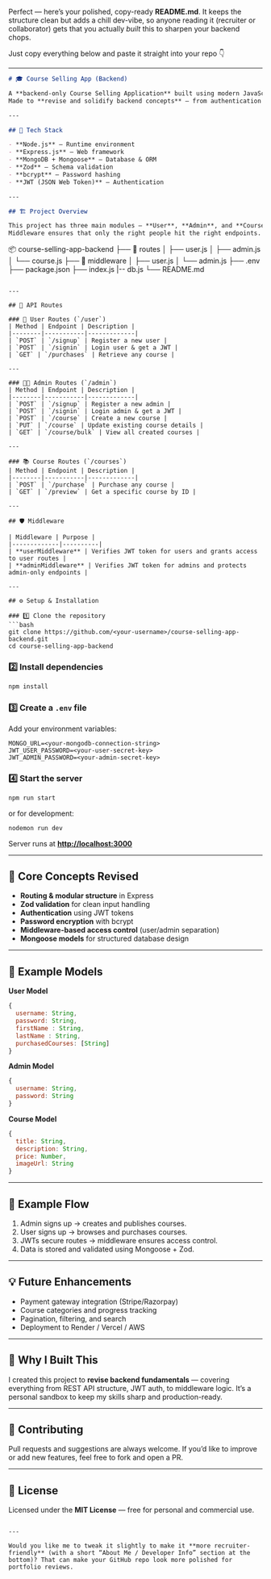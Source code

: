 Perfect — here’s your polished, copy-ready **README.md**.
It keeps the structure clean but adds a chill dev-vibe, so anyone reading it (recruiter or collaborator) gets that you actually *built* this to sharpen your backend chops.

Just copy everything below and paste it straight into your repo 👇

---

```markdown
# 🎓 Course Selling App (Backend)

A **backend-only Course Selling Application** built using modern JavaScript stacks.  
Made to **revise and solidify backend concepts** — from authentication to validation, database modeling, and middleware management.

---

## 🚀 Tech Stack

- **Node.js** – Runtime environment  
- **Express.js** – Web framework  
- **MongoDB + Mongoose** – Database & ORM  
- **Zod** – Schema validation  
- **bcrypt** – Password hashing  
- **JWT (JSON Web Token)** – Authentication

---

## 🏗️ Project Overview

This project has three main modules — **User**, **Admin**, and **Course** — each with their own routes and access controls.  
Middleware ensures that only the right people hit the right endpoints.

```

📦 course-selling-app-backend
├── 📁 routes
│   ├── user.js
│   ├── admin.js
│   └── course.js
├── 📁 middleware
│   ├── user.js
│   └── admin.js
├── .env
├── package.json
├── index.js
|-- db.js
└── README.md

````

---

## 📍 API Routes

### 👤 User Routes (`/user`)
| Method | Endpoint | Description |
|--------|-----------|-------------|
| `POST` | `/signup` | Register a new user |
| `POST` | `/signin` | Login user & get a JWT |
| `GET` | `/purchases` | Retrieve any course |

---

### 🧑‍💼 Admin Routes (`/admin`)
| Method | Endpoint | Description |
|--------|-----------|-------------|
| `POST` | `/signup` | Register a new admin |
| `POST` | `/signin` | Login admin & get a JWT |
| `POST` | `/course` | Create a new course |
| `PUT` | `/course` | Update existing course details |
| `GET` | `/course/bulk` | View all created courses |

---

### 📚 Course Routes (`/courses`)
| Method | Endpoint | Description |
|--------|-----------|-------------|
| `POST` | `/purchase` | Purchase any course |
| `GET` | `/preview` | Get a specific course by ID |

---

## 🛡️ Middleware

| Middleware | Purpose |
|-------------|----------|
| **userMiddleware** | Verifies JWT token for users and grants access to user routes |
| **adminMiddleware** | Verifies JWT token for admins and protects admin-only endpoints |

---

## ⚙️ Setup & Installation

### 1️⃣ Clone the repository
```bash
git clone https://github.com/<your-username>/course-selling-app-backend.git
cd course-selling-app-backend
````

### 2️⃣ Install dependencies

```bash
npm install
```

### 3️⃣ Create a `.env` file

Add your environment variables:

```
MONGO_URL=<your-mongodb-connection-string>
JWT_USER_PASSWORD=<your-user-secret-key>
JWT_ADMIN_PASSWORD=<your-admin-secret-key>
```

### 4️⃣ Start the server

```bash
npm run start
```

or for development:

```bash
nodemon run dev
```

Server runs at **[http://localhost:3000](http://localhost:3000)**

---

## 🧠 Core Concepts Revised

* **Routing & modular structure** in Express
* **Zod validation** for clean input handling
* **Authentication** using JWT tokens
* **Password encryption** with bcrypt
* **Middleware-based access control** (user/admin separation)
* **Mongoose models** for structured database design

---

## 📘 Example Models

**User Model**

```js
{
  username: String,
  password: String,
  firstName : String,
  lastName : String,
  purchasedCourses: [String]
}
```

**Admin Model**

```js
{
  username: String,
  password: String
}
```

**Course Model**

```js
{
  title: String,
  description: String,
  price: Number,
  imageUrl: String
}
```

---

## 🔄 Example Flow

1. Admin signs up → creates and publishes courses.
2. User signs up → browses and purchases courses.
3. JWTs secure routes → middleware ensures access control.
4. Data is stored and validated using Mongoose + Zod.

---

## 💡 Future Enhancements

* Payment gateway integration (Stripe/Razorpay)
* Course categories and progress tracking
* Pagination, filtering, and search
* Deployment to Render / Vercel / AWS

---

## 🧩 Why I Built This

I created this project to **revise backend fundamentals** — covering everything from REST API structure, JWT auth, to middleware logic.
It’s a personal sandbox to keep my skills sharp and production-ready.

---

## 🤝 Contributing

Pull requests and suggestions are always welcome.
If you’d like to improve or add new features, feel free to fork and open a PR.

---

## 📜 License

Licensed under the **MIT License** — free for personal and commercial use.

```

---

Would you like me to tweak it slightly to make it **more recruiter-friendly** (with a short “About Me / Developer Info” section at the bottom)? That can make your GitHub repo look more polished for portfolio reviews.
```
